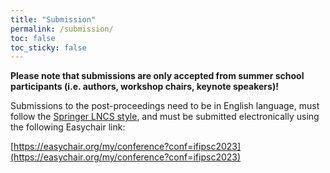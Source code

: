 ```yaml
---
title: "Submission"
permalink: /submission/
toc: false
toc_sticky: false
---
```


**Please note that submissions are only accepted from summer school participants (i.e. authors, workshop chairs, keynote speakers)!**

Submissions to the post-proceedings need to be in English language, must follow the [Springer LNCS style](https://www.springer.com/gp/computer-science/lncs/conference-proceedings-guidelines), and must be submitted electronically using the following Easychair link:

[https://easychair.org/my/conference?conf=ifipsc2023](https://easychair.org/my/conference?conf=ifipsc2023)

